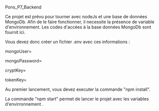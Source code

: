 Pons_P7_Backend

Ce projet est prévu pour tourner avec nodeJs et une base de données MongoDb. Afin de le faire fonctionner, il necessite la présence de variable d'environnement. Les codes d'accées à la base données MongoDb sont fournit ici.

Vous devez donc créer un fichier .env avec ces informations :

mongoUser=<utilisateur1>

mongoPassword=<mJXfnGsqX9K5YaP>

cryptKey=<string>

tokenKey=<string>

Au premier lancement, vous devez executer la commande "npm install".

La commande "npm start" permet de lancer le projet avec les variables d'envirronnement
.
